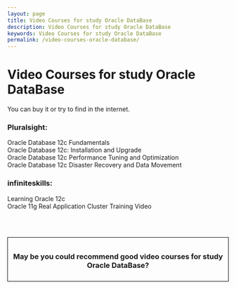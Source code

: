 ```yaml
---
layout: page
title: Video Courses for study Oracle DataBase
description: Video Courses for study Oracle DataBase
keywords: Video Courses for study Oracle DataBase
permalink: /video-courses-oracle-database/
---
```


# Video Courses for study Oracle DataBase

You can buy it or try to find in the internet.

### Pluralsight:

Oracle Database 12c Fundamentals<br/>
Oracle Database 12c: Installation and Upgrade<br/>
Oracle Database 12c Performance Tuning and Optimization<br/>
Oracle Database 12c Disaster Recovery and Data Movement<br/>

### infiniteskills:

Learning Oracle 12c<br/>
Oracle 11g Real Application Cluster Training Video<br/>

<br/><br/>

<div style="padding:10px; border:thin solid black;" align="center">

  <h3>May be you could recommend good video courses for study Oracle DataBase?</h3>

</div>
